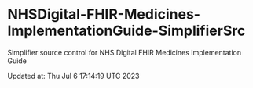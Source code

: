 # NHSDigital-FHIR-Medicines-ImplementationGuide-SimplifierSrc  
Simplifier source control for NHS Digital FHIR Medicines Implementation Guide  


Updated at: Thu Jul  6 17:14:19 UTC 2023
